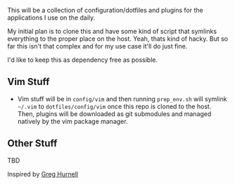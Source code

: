 This will be a collection of configuration/dotfiles and plugins for the applications I use 
on the daily.

My initial plan is to clone this and have some kind of script that symlinks everything to the proper place
on the host. Yeah, thats kind of hacky. But so far this isn't that complex and for my use case
it'll do just fine.

I'd like to keep this as dependency free as possible. 

## Vim Stuff
- Vim stuff will be in `config/vim` and then running `prep_env.sh` will symlink `~/.vim` to `dotfiles/config/vim` once this repo is cloned to the host. Then, plugins will be downloaded as 
git submodules and managed natively by the vim package manager. 

## Other Stuff
TBD

Inspired by [Greg Hurnell](https://www.youtube.com/watch?v=X2_R3uxDN6g)
